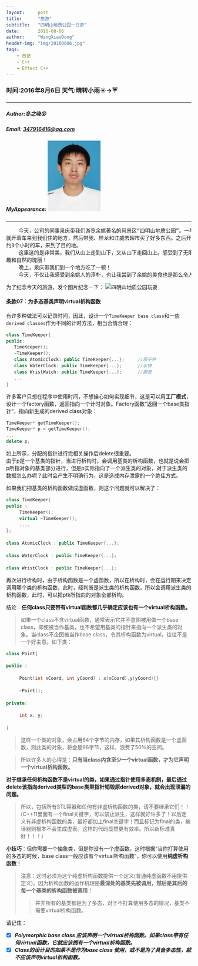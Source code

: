 ```yaml
---
layout:     post
title:      "旅游"
subtitle:   "四明山地质公园一日游"
date:       2016-08-06
author:     "WangXiaoDong"
header-img: "img/20160806.jpg"
tags:
    - 日记
    - C++
    - Effect C++
---
```


### 时间:2016年8月6日 天气:晴转小雨:sunny:->:umbrella:
-----
#####   Author:冬之晓:dizzy_face:
#####   Email: 347916416@qq.com
#####   MyAppearance: ![MyAppearance](https://github.com/Dongzhixiao/PictureCache/raw/master/MyPicture.JPG "我的头像")
----------

<pre>
    今天，公司的同事泉庆带我们游览余姚著名的风景区“四明山地质公园”。一早，他
就开着车来到我们住的地方，然后带我、桂龙和江威去超市买了好多东西。之后开了大
约3个小时的车，来到了目的地。
    这里这的是非常美，我们从山上走到山下，又从山下走回山上。感受到了无限的乐
趣和自然的瑰丽！
    晚上，泉庆带我们到一个地方吃了一顿！
    今天，不仅让我感受到余姚人的淳朴，也让我尝到了余姚的美食也是那么令人回味无穷！
</pre>

为了纪念今天的旅游，发个图片纪念一下：
![四明山地质公园玩耍](../diaryPic/visitSiMing.jpg "四明山地质公园玩耍")

#### 条款07：为多态基类声明virtual析构函数

有许多种做法可以记录时间，因此，设计一个`TimeKeeper base class`和一些`derived classes`作为不同的计时方法，相当合情合理：

```c++
class TimeKeeper{
public:
   TimeKeeper();
   ~TimeKeeper();
   class AtomicClock: public TimeKeeper{...};     //原子钟
   class WaterClock: public TimeKeeper{...};      //水钟
   class WristWatch: public TimeKeeper{...};      //腕表
   ...
}
```

许多客户只想在程序中使用时间，不想操心如何实现细节，这是可以用**工厂模式**，设计一个factory函数，返回指向一个计时对象。Factory函数“返回一个base类指针”，指向新生成的derived class对象：

```C++
TimeKeeper* getTimeKeeper();
TimeKeeper* p = getTimeKeeper();
...
delete p;
```

如上所示，分配的指针进行完相关操作后delete很重要。  
由于p是一个基类的指针，当进行析构时，会调用基类的析构函数，也就是说会把p所指对象的基类部分进行，但是p实际指向了一个派生类的对象，对于派生类的数据怎么办呢？此时会产生不明确行为，这是造成内存泄露的一个绝佳方式。

如果我们把基类的析构函数做成虚函数，则这个问题就可以解决了：  

```C++
class TimeKeeper{
public :
     TimeKeeper();
     virtual ~TimeKeeper();
     ....
};

class AtomicClock : public TimeKeeper{...};

class WaterClock : public TimeKeeper{...};

class WristClock : public TimeKeeper{...};
```

再次进行析构时，由于析构函数是一个虚函数，所以在析构时，会在运行期来决定调用哪个类的析构函数，此时，经判断是派生类的析构函数，所以会调用派生类的析构函数，此时，可以把ptk所指向的对象全部析构。

结论：**任何class只要带有virtual函数都几乎确定应该也有一个virtual析构函数。**

>如果一个class不含virtual函数，通常表示它并不意图被用做一个base class，即使被当作基类，也不希望用基类的指针来指向一个派生类的对象。当class不企图被当作base class，令其析构函数为virtual，往往不是一个好主意。如下类：

```C++
class Point{

public :

     Point(int xCoord, int yCoord) : x(xCoord),y(yCoord){}

     ~Point();

private:

     int x, y;

}
```

>这样一个类的对象，会占用64个字节的内存，如果其析构函数是一个虚函数，则此类的对象，将会是96字节，这样，浪费了50%的空间。

>所以许多人的心得是：**只有当class内含至少一个virtual函数，才为它声明一个virtual析构函数。**

**对于继承任何析构函数不是virtual的类，如果通过指针使用多态机制，最后通过delete该指向derived类型的base类型指针销毁原derived对象，就会出现泄漏的问题。**

>所以，包括所有STL容器和任何有非虚析构函数的类，请不要继承它们！！(C++11里面有一个final关键字，可以禁止派生，这样就好许多了！以后定义有非虚析构函数的类，最好都加上final关键字！而且标记为final的类，编译器则根本不会生成虚表。这样的代码显然更有效率。所以新标准真好！！！)

**小技巧**：但你需要一个抽象类，但是你没有一个虚函数，这时根据“当你打算使用的多态的时候，base class一般应该有个virtual析构函数”，你可以使用**纯虚析构函数**！
>注意：这时必须为这个纯虚析构函数提供一个定义(普通纯虚函数不用提供定义)。因为析构函数的运作机理是**最深处的基类先被调用，然后是其后的每一个基类的析构函数被调用**！
>>并非所有的基类都是为了多态，对于不打算使用多态的情况，基类不需要virtual析构函数。

请记住：
- [x] ***Polymorphic base class 应该声明一个virtual析构函数。如果class带有任何virtual函数，它就应该拥有一个virtual析构函数。***
- [x] ***Class的设计目的如果不是作为base class 使用，或不是为了具备多态性，就不应该声明virtual析构函数。***